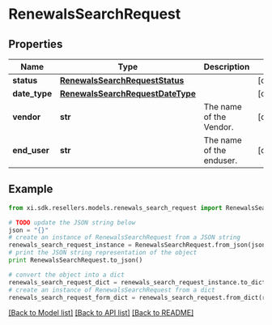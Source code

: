 # RenewalsSearchRequest


## Properties

Name | Type | Description | Notes
------------ | ------------- | ------------- | -------------
**status** | [**RenewalsSearchRequestStatus**](RenewalsSearchRequestStatus.md) |  | [optional] 
**date_type** | [**RenewalsSearchRequestDateType**](RenewalsSearchRequestDateType.md) |  | [optional] 
**vendor** | **str** | The name of the Vendor. | [optional] 
**end_user** | **str** | The name of the enduser.  | [optional] 

## Example

```python
from xi.sdk.resellers.models.renewals_search_request import RenewalsSearchRequest

# TODO update the JSON string below
json = "{}"
# create an instance of RenewalsSearchRequest from a JSON string
renewals_search_request_instance = RenewalsSearchRequest.from_json(json)
# print the JSON string representation of the object
print RenewalsSearchRequest.to_json()

# convert the object into a dict
renewals_search_request_dict = renewals_search_request_instance.to_dict()
# create an instance of RenewalsSearchRequest from a dict
renewals_search_request_form_dict = renewals_search_request.from_dict(renewals_search_request_dict)
```
[[Back to Model list]](../README.md#documentation-for-models) [[Back to API list]](../README.md#documentation-for-api-endpoints) [[Back to README]](../README.md)


